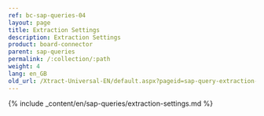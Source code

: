 ```yaml
---
ref: bc-sap-queries-04
layout: page
title: Extraction Settings
description: Extraction Settings
product: board-connector
parent: sap-queries
permalink: /:collection/:path
weight: 4
lang: en_GB
old_url: /Xtract-Universal-EN/default.aspx?pageid=sap-query-extraction-settings
---
```

{% include _content/en/sap-queries/extraction-settings.md %}